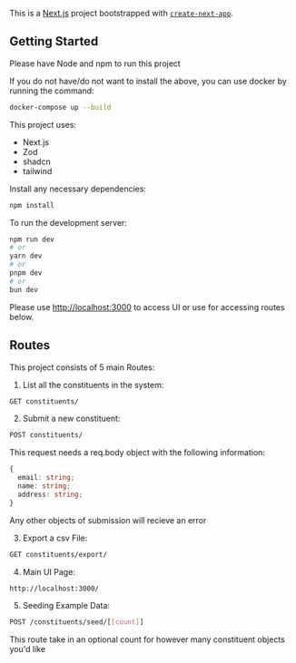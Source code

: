 This is a [Next.js](https://nextjs.org) project bootstrapped with [`create-next-app`](https://nextjs.org/docs/app/api-reference/cli/create-next-app).

## Getting Started

Please have Node and npm to run this project

If you do not have/do not want to install the above, you can use docker by running the command:

```bash
docker-compose up --build
```

This project uses:

- Next.js
- Zod
- shadcn
- tailwind

Install any necessary dependencies:

```bash
npm install
```

To run the development server:

```bash
npm run dev
# or
yarn dev
# or
pnpm dev
# or
bun dev
```

Please use [http://localhost:3000](http://localhost:3000) to access UI or use for accessing routes below.

## Routes

This project consists of 5 main Routes:

1. List all the constituents in the system:

```bash
GET constituents/
```

2. Submit a new constituent:

```bash
POST constituents/
```

This request needs a req.body object with the following information:

```typescript
{
  email: string;
  name: string;
  address: string;
}
```

Any other objects of submission will recieve an error

3. Export a csv File:

```bash
GET constituents/export/
```

4. Main UI Page:

```bash
http://localhost:3000/
```

5. Seeding Example Data:

```bash
POST /constituents/seed/[[count]]
```

This route take in an optional count for however many constituent objects you'd like
